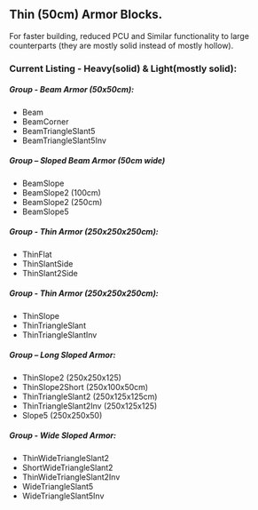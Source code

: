 ## Thin (50cm) Armor Blocks.
For faster building, reduced PCU and Similar functionality to large counterparts (they are mostly solid instead of mostly hollow).

### Current Listing - Heavy(solid) & Light(mostly solid):

##### Group - Beam Armor (50x50cm):
- Beam
- BeamCorner
- BeamTriangleSlant5
- BeamTriangleSlant5Inv

##### Group – Sloped Beam Armor (50cm wide)
- BeamSlope
- BeamSlope2 (100cm)
- BeamSlope2 (250cm)
- BeamSlope5

##### Group - Thin Armor (250x250x250cm):
- ThinFlat
- ThinSlantSide
- ThinSlant2Side

##### Group - Thin Armor (250x250x250cm):
- ThinSlope
- ThinTriangleSlant
- ThinTriangleSlantInv

##### Group – Long Sloped Armor:
- ThinSlope2            (250x250x125)
- ThinSlope2Short       (250x100x50cm)
- ThinTriangleSlant2    (250x125x125cm)
- ThinTriangleSlant2Inv (250x125x125)
- Slope5                (250x250x50)

##### Group - Wide Sloped Armor:
- ThinWideTriangleSlant2
- ShortWideTriangleSlant2
- ThinWideTriangleSlant2Inv
- WideTriangleSlant5
- WideTriangleSlant5Inv
